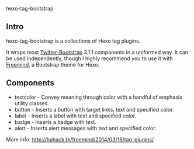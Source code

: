 hexo-tag-bootstrap

## Intro ##

hexo-tag-bootstrap is a collections of Hexo tag plugins.

It wraps most [Twitter-Bootstrap](getbootstrap.com/) 3.1.1 components in a uniformed way. It can be used independently, though I highly recommend you to use it with [Freemind](http://github.com/wzpan/freemind/), a Bootstrap theme for Hexo.

## Components ##

* textcolor - Convey meaning through color with a handful of emphasis utility classes.
* button - Inserts a button with target links, text and specified color.
* label - Inserts a label with text and specified color.
* badge - Inserts a badge with text.
* alert - Inserts alert messages with text and specified color.

More info: http://hahack.tk/freemind/2014/03/16/tag-plugins/
